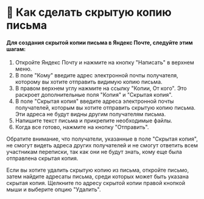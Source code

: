 # 🫣 Как сделать скрытую копию письма

#### Для создания скрытой копии письма в Яндекс Почте, следуйте этим шагам:

1. Откройте Яндекс Почту и нажмите на кнопку "Написать" в верхнем меню.
2. В поле "Кому" введите адрес электронной почты получателя, которому вы хотите отправить видимую копию письма.
3. В правом верхнем углу нажмите на ссылку "Копии, От кого". Это раскроет дополнительные поля "Копия" и "Скрытая копия".
4. В поле "Скрытая копия" введите адреса электронной почты получателей, которым вы хотите отправить скрытую копию письма. Эти адреса не будут видны другим получателям письма.
5. Напишите текст письма и прикрепите необходимые файлы.
6. Когда все готово, нажмите на кнопку "Отправить".

Обратите внимание, что получатели, указанные в поле "Скрытая копия", не смогут видеть адреса других получателей и не смогут ответить всем участникам переписки, так как они не будут знать, кому еще была отправлена скрытая копия.

Если вы хотите удалить скрытую копию из письма, откройте письмо, затем найдите адресаты письма, среди которых может быть указана скрытая копия. Щелкните по адресу скрытой копии правой кнопкой мыши и выберите опцию "Удалить".

